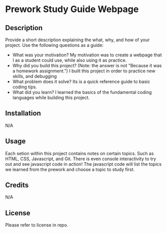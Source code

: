 # Prework Study Guide Webpage

## Description

Provide a short description explaining the what, why, and how of your project. Use the following questions as a guide:

- What was your motivation? 
    My motivation was to create a webpage that I as a student could use, while also using it as practice.
- Why did you build this project? (Note: the answer is not "Because it was a homework assignment.") 
    I built this project in order to practice new skills, and debugging
- What problem does it solve?
    Its is a quick reference guide to basic coding tips.
- What did you learn?
    I learned the basics of the fundamental coding languages while building this project.


## Installation

N/A

## Usage

Each setion within this project contains notes on certain topics. Such as HTML, CSS, Javascript, and Git. There is even console interactivity to try out and see javascript code in action! The javascript code will list the topics we learned from the prework and choose a topic to study first.

## Credits

N/A

## License

Please refer to license in repo.
